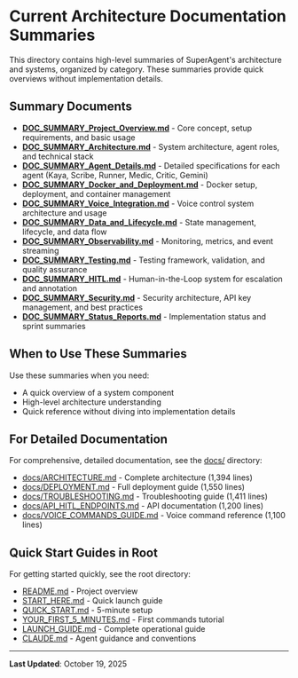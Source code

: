 # Current Architecture Documentation Summaries

This directory contains high-level summaries of SuperAgent's architecture and systems, organized by category. These summaries provide quick overviews without implementation details.

## Summary Documents

- **[DOC_SUMMARY_Project_Overview.md](./DOC_SUMMARY_Project_Overview.md)** - Core concept, setup requirements, and basic usage
- **[DOC_SUMMARY_Architecture.md](./DOC_SUMMARY_Architecture.md)** - System architecture, agent roles, and technical stack
- **[DOC_SUMMARY_Agent_Details.md](./DOC_SUMMARY_Agent_Details.md)** - Detailed specifications for each agent (Kaya, Scribe, Runner, Medic, Critic, Gemini)
- **[DOC_SUMMARY_Docker_and_Deployment.md](./DOC_SUMMARY_Docker_and_Deployment.md)** - Docker setup, deployment, and container management
- **[DOC_SUMMARY_Voice_Integration.md](./DOC_SUMMARY_Voice_Integration.md)** - Voice control system architecture and usage
- **[DOC_SUMMARY_Data_and_Lifecycle.md](./DOC_SUMMARY_Data_and_Lifecycle.md)** - State management, lifecycle, and data flow
- **[DOC_SUMMARY_Observability.md](./DOC_SUMMARY_Observability.md)** - Monitoring, metrics, and event streaming
- **[DOC_SUMMARY_Testing.md](./DOC_SUMMARY_Testing.md)** - Testing framework, validation, and quality assurance
- **[DOC_SUMMARY_HITL.md](./DOC_SUMMARY_HITL.md)** - Human-in-the-Loop system for escalation and annotation
- **[DOC_SUMMARY_Security.md](./DOC_SUMMARY_Security.md)** - Security architecture, API key management, and best practices
- **[DOC_SUMMARY_Status_Reports.md](./DOC_SUMMARY_Status_Reports.md)** - Implementation status and sprint summaries

## When to Use These Summaries

Use these summaries when you need:
- A quick overview of a system component
- High-level architecture understanding
- Quick reference without diving into implementation details

## For Detailed Documentation

For comprehensive, detailed documentation, see the [docs/](../docs/) directory:
- [docs/ARCHITECTURE.md](../docs/ARCHITECTURE.md) - Complete architecture (1,394 lines)
- [docs/DEPLOYMENT.md](../docs/DEPLOYMENT.md) - Full deployment guide (1,550 lines)
- [docs/TROUBLESHOOTING.md](../docs/TROUBLESHOOTING.md) - Troubleshooting guide (1,411 lines)
- [docs/API_HITL_ENDPOINTS.md](../docs/API_HITL_ENDPOINTS.md) - API documentation (1,200 lines)
- [docs/VOICE_COMMANDS_GUIDE.md](../docs/VOICE_COMMANDS_GUIDE.md) - Voice command reference (1,100 lines)

## Quick Start Guides in Root

For getting started quickly, see the root directory:
- [README.md](../README.md) - Project overview
- [START_HERE.md](../START_HERE.md) - Quick launch guide
- [QUICK_START.md](../QUICK_START.md) - 5-minute setup
- [YOUR_FIRST_5_MINUTES.md](../YOUR_FIRST_5_MINUTES.md) - First commands tutorial
- [LAUNCH_GUIDE.md](../LAUNCH_GUIDE.md) - Complete operational guide
- [CLAUDE.md](../CLAUDE.md) - Agent guidance and conventions

---

**Last Updated**: October 19, 2025
